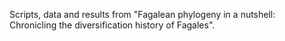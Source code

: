 Scripts, data and results from "Fagalean phylogeny in a nutshell: Chronicling the diversification history of Fagales".
